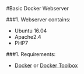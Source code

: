 #Basic Docker Webserver

###1. Webserver contains:
+ Ubuntu 16.04
+ Apache2.4
+ PHP7

###1. Requirements:
+ [Docker](https://www.docker.com/products/docker "Docker") or [Docker Toolbox](https://www.docker.com/products/docker-toolbox "Docker ToolBox")